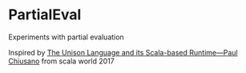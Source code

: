 # PartialEval
Experiments with partial evaluation

Inspired by [The Unison Language and its Scala-based Runtime—Paul Chiusano](https://www.youtube.com/watch?v=knqlWboqf_U) from scala world 2017

